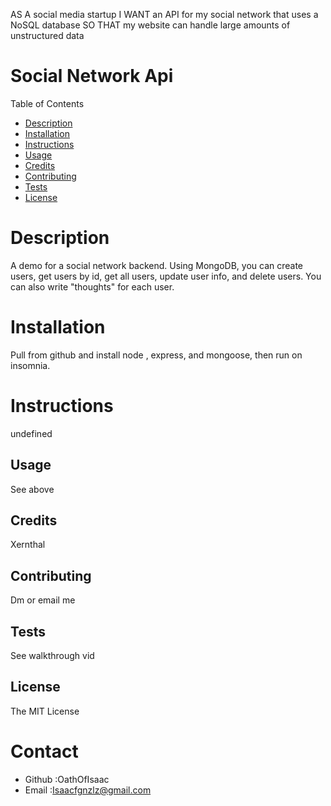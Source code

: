 AS A social media startup I WANT an API for my social network that uses a NoSQL database SO THAT my website can handle large amounts of unstructured data
# Social Network Api

Table of Contents
* [Description](#description)
* [Installation](#installation)
* [Instructions](#instructions)
* [Usage](#usage)
* [Credits](#credits)
* [Contributing](#contributing)
* [Tests](#tests)
* [License](#license)
# Description
A demo for a social network backend. Using MongoDB, you can create users, get users by id, get all users, update user info, and delete users. You can also write "thoughts" for each user. 
# Installation
Pull from github and install node , express, and mongoose, then run on insomnia.
# Instructions
undefined
## Usage
See above
## Credits
Xernthal
## Contributing
Dm or email me
## Tests
See walkthrough vid
## License
The MIT License

# Contact
* Github :OathOfIsaac
* Email :Isaacfgnzlz@gmail.com

